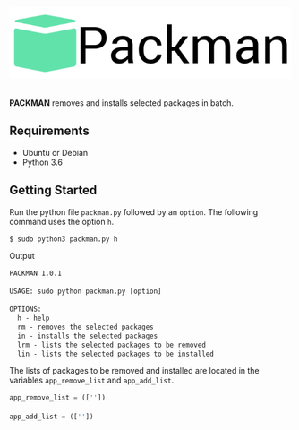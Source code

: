 <div align="center">
  <img src="logo.png"><br><br>
</div>

**PACKMAN** removes and installs selected packages in batch.

## Requirements
- Ubuntu or Debian
- Python 3.6

## Getting Started
Run the python file `packman.py` followed by an `option`. The following command uses the option `h`.
```bash
$ sudo python3 packman.py h
```
Output
```
PACKMAN 1.0.1

USAGE: sudo python packman.py [option]

OPTIONS:
  h - help
  rm - removes the selected packages
  in - installs the selected packages
  lrm - lists the selected packages to be removed
  lin - lists the selected packages to be installed
```
The lists of packages to be removed and installed are located in the variables `app_remove_list` and `app_add_list`.
```python
app_remove_list = ([''])

app_add_list = ([''])
```
